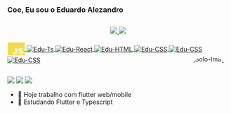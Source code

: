 ### Coe, Eu sou o Eduardo Alezandro
##
<div align="center">
  <a href="https://github.com/eduardoalezandro">
  <img height="180em" src="https://github-readme-stats.vercel.app/api?username=eduardoalezandro&show_icons=true&theme=dark&include_all_commits=true&count_private=true"/>
  <img height="180em" src="https://github-readme-stats.vercel.app/api/top-langs/?username=eduardoalezandro&layout=compact&langs_count=7&theme=dark"/>
</div>
  
  </div>
<div style="display: inline_block"><br>
  <img align="center" alt="Edu-Js" height="30" width="40" src="https://raw.githubusercontent.com/devicons/devicon/master/icons/javascript/javascript-plain.svg">
  <img align="center" alt="Edu-Ts" height="30" width="40" src="https://cdn.jsdelivr.net/gh/devicons/devicon/icons/typescript/typescript-original.svg">
  <img align="center" alt="Edu-React" height="30" width="40" src="https://cdn.jsdelivr.net/gh/devicons/devicon/icons/flutter/flutter-original.svg">
  <img align="center" alt="Edu-HTML" height="30" width="40" src="https://cdn.jsdelivr.net/gh/devicons/devicon/icons/npm/npm-original-wordmark.svg">
  <img align="center" alt="Edu-CSS" height="30" width="40" src="https://cdn.jsdelivr.net/gh/devicons/devicon/icons/nestjs/nestjs-plain.svg">
  <img align="center" alt="Edu-CSS" height="30" width="40" src="https://cdn.jsdelivr.net/gh/devicons/devicon/icons/postgresql/postgresql-original.svg">
  <img align="center" alt="Edu-CSS" height="30" width="40" src="https://cdn.jsdelivr.net/gh/devicons/devicon/icons/firebase/firebase-plain.svg">
  <img align="right" alt="Solo-Image" height="150" style="border-radius:50px;" src="https://i.pinimg.com/originals/3f/14/71/3f14716d949ad3a04faab591350373fb.png">
</div>

  ##

<div> 
  <a href="https://www.instagram.com/eduardoalezandro" target="_blank"><img src="https://img.shields.io/badge/-Instagram-%23E4405F?style=for-the-badge&logo=instagram&logoColor=white" target="_blank"></a>
  <a href = "eduardoalezandrocomercial@gmail.com"><img src="https://img.shields.io/badge/-Gmail-%23333?style=for-the-badge&logo=gmail&logoColor=white" target="_blank"></a>
  <a href="https://www.linkedin.com/in/eduardo-d-alezandro-andrade-botelho-8aaa42197" target="_blank"><img src="https://img.shields.io/badge/-LinkedIn-%230077B5?style=for-the-badge&logo=linkedin&logoColor=white" target="_blank"></a> 
  </div>

- 🔭 Hoje trabalho com flutter web/mobile
- 🌱 Estudando Flutter e Typescript
